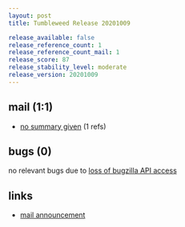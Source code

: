 ```yaml
---
layout: post
title: Tumbleweed Release 20201009

release_available: false
release_reference_count: 1
release_reference_count_mail: 1
release_score: 87
release_stability_level: moderate
release_version: 20201009
---
```


## mail (1:1)

- [no summary given](https://github.com/boombatower/tumbleweed-review/issues/10) (1 refs)

## bugs (0)

<!--more-->

no relevant bugs due to [loss of bugzilla API access](https://bugzilla.opensuse.org/show_bug.cgi?id=1157722)



## links

- [mail announcement](https://github.com/boombatower/tumbleweed-review/issues/10)
